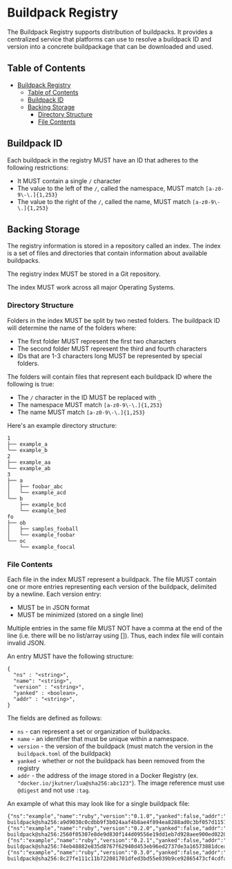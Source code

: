 # Buildpack Registry

The Buildpack Registry supports distribution of buildpacks. It provides a centralized service that platforms can use to resolve a buildpack ID and version into a concrete buildpackage that can be downloaded and used.

## Table of Contents

- [Buildpack Registry](#buildpack-registry)
  - [Table of Contents](#table-of-contents)
  - [Buildpack ID](#buildpack-id)
  - [Backing Storage](#backing-storage)
    - [Directory Structure](#directory-structure)
    - [File Contents](#file-contents)

## Buildpack ID

Each buildpack in the registry MUST have an ID that adheres to the following restrictions:

* It MUST contain a single `/` character
* The value to the left of the `/`, called the namespace, MUST match `[a-z0-9\-\.]{1,253}`
* The value to the right of the `/`, called the name, MUST match `[a-z0-9\-\.]{1,253}`

## Backing Storage

The registry information is stored in a repository called an index. The index is a set of files and directories that contain information about available buildpacks.

The registry index MUST be stored in a Git repository.

The index MUST work across all major Operating Systems.

### Directory Structure

Folders in the index MUST be split by two nested folders. The buildpack ID will determine the name of the folders where:
* The first folder MUST represent the first two characters
* The second folder MUST represent the third and fourth characters
* IDs that are 1-3 characters long MUST be represented by special folders.

The folders will contain files that represent each buildpack ID where the following is true:
* The `/` character in the ID MUST be replaced with `_`
* The namespace MUST match `[a-z0-9\-\.]{1,253}`
* The name MUST match `[a-z0-9\-\.]{1,253}`

Here's an example directory structure:

```
1
├── example_a
└── example_b
2
├── example_aa
└── example_ab
3
├── a
│   ├── foobar_abc
│   └── example_acd
└── b
    ├── example_bcd
    └── example_bed
fo
├── ob
│   ├── samples_fooball
│   └── example_foobar
└── oc
    └── example_foocal
```

### File Contents

Each file in the index MUST represent a buildpack. The file MUST contain one or more entries representing each version of the buildpack, delimited by a newline. Each version entry:
* MUST be in JSON format
* MUST be minimized (stored on a single line)

Multiple entries in the same file MUST NOT have a comma at the end of the line (i.e. there will be no list/array using []). Thus, each index file will contain invalid JSON.

An entry MUST have the following structure:

```
{
  "ns" : "<string>",
  "name": "<string>",
  "version" : "<string>",
  "yanked" : <boolean>,
  "addr" : "<string>",
}
```

The fields are defined as follows:

* `ns` - can represent a set or organization of buildpacks.
* `name` - an identifier that must be unique within a namespace.
* `version` - the version of the buildpack (must match the version in the `buildpack.toml` of the buildpack)
* `yanked` - whether or not the buildpack has been removed from the registry
* `addr` - the address of the image stored in a Docker Registry (ex. `"docker.io/jkutner/lua@sha256:abc123"`). The image reference must use `@digest` and not use `:tag`.


An example of what this may look like for a single buildpack file:

```
{"ns":"example","name":"ruby","version":"0.1.0","yanked":false,"addr":"docker.io/hone/ruby-buildpack@sha256:a9d9038c0cdbb9f3b024aaf4b8ae4f894ea8288ad0c3bf057d1157c74601b906"}
{"ns":"example","name":"ruby","version":"0.2.0","yanked":false,"addr":"docker.io/hone/ruby-buildpack@sha256:2560f05307e8de9d830f144d09556e19dd1eb7d928aee900ed02208ae9727e7a"}
{"ns":"example","name":"ruby","version":"0.2.1","yanked":false,"addr":"docker.io/hone/ruby-buildpack@sha256:74eb48882e835d8767f62940d453eb96ed2737de3a16573881dcea7dea769df7"}
{"ns":"example","name":"ruby","version":"0.3.0","yanked":false,"addr":"docker.io/hone/ruby-buildpack@sha256:8c27fe111c11b722081701dfed3bd55e039b9ce92865473cf4cdfa918071c566"}
```